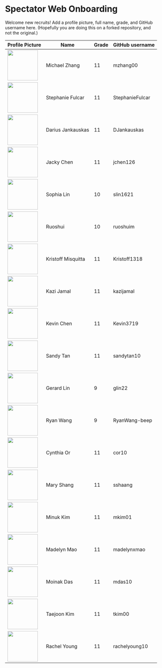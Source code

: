 # Spectator Web Onboarding
Welcome new recruits! Add a profile picture, full name, grade, and GitHub username here. (Hopefully you are doing this on a forked repository, and not the original.)

Profile Picture | Name | Grade | GitHub username
---|---|---|---
| <img src="https://avatars3.githubusercontent.com/u/24532836?s=460&v=4" width=100/> | Michael Zhang | 11 | mzhang00
| <img src="https://avatars1.githubusercontent.com/u/52429488?s=400&v=4" width=100/> | Stephanie Fulcar | 11 | StephanieFulcar
| <img src="https://avatars1.githubusercontent.com/u/24882287?s=400&v=4" width=100/> | Darius Jankauskas | 11 | DJankauskas |
| <img src="https://avatars0.githubusercontent.com/u/52434711?s=400&v=4" width=100/> | Jacky Chen | 11 | jchen126 |
| <img src="https://avatars2.githubusercontent.com/u/52390660?s=400&v=4" width=100/> | Sophia Lin | 10 | slin1621 |
| <img src="https://avatars2.githubusercontent.com/u/19398896?s=400&v=4" width=100/> | Ruoshui | 10 | ruoshuim |
| <img src="https://avatars3.githubusercontent.com/u/51683602?s=460&v=4" width=100/> | Kristoff Misquitta | 11 | Kristoff1318 |
| <img src="https://avatars2.githubusercontent.com/u/23643013?s=460&v=4" width=100/> | Kazi Jamal | 11 | kazijamal |
| <img src="https://avatars2.githubusercontent.com/u/36079138?s=400&v=4" width=100/> | Kevin Chen | 11 | Kevin3719 |
| <img src="https://avatars0.githubusercontent.com/u/42145698?s=460&v=4" width=100/> | Sandy Tan | 11 | sandytan10 |
| <img src="https://avatars1.githubusercontent.com/u/52548364?s=400&v=4" width=100/> | Gerard Lin | 9 | glin22 |
| <img src="https://avatars1.githubusercontent.com/u/52556265?s=460&v=4" width=100/> | Ryan Wang | 9 | RyanWang-beep |
| <img src="https://avatars1.githubusercontent.com/u/33766046?s=400&v=4" width=100/> | Cynthia Or | 11 | cor10 |
| <img src="https://avatars3.githubusercontent.com/u/52516296?s=400&v=4" width=100/> | Mary Shang | 11 | sshaang |
| <img src="https://avatars2.githubusercontent.com/u/34371635?s=400&v=4" width=100/> | Minuk Kim | 11 | mkim01 |
| <img src="https://avatars3.githubusercontent.com/u/21613202?s=460&v=4" width=100/> | Madelyn Mao | 11 | madelynxmao |
| <img src="https://avatars0.githubusercontent.com/u/52611169?s=400&v=4" width=100/> | Moinak Das | 11 | mdas10 |
| <img src="https://avatars3.githubusercontent.com/u/33766054?s=400&v=4" width=100/> | Taejoon Kim | 11 | tkim00 |
| <img src="https://avatars3.githubusercontent.com/u/52587084?s=400&v=4" width=100/> | Rachel Young | 11 | rachelyoung10 |
